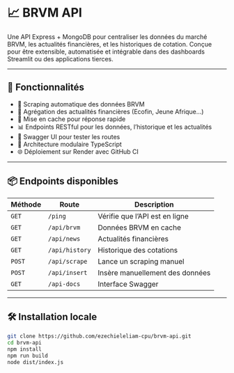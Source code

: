 # 📈 BRVM API

Une API Express + MongoDB pour centraliser les données du marché BRVM, les actualités financières, et les historiques de cotation. Conçue pour être extensible, automatisée et intégrable dans des dashboards Streamlit ou des applications tierces.

---

## 🚀 Fonctionnalités

- 🔄 Scraping automatique des données BRVM
- 📰 Agrégation des actualités financières (Ecofin, Jeune Afrique…)
- 🧠 Mise en cache pour réponse rapide
- 📊 Endpoints RESTful pour les données, l’historique et les actualités
- 🧪 Swagger UI pour tester les routes
- 🧱 Architecture modulaire TypeScript
- 🌐 Déploiement sur Render avec GitHub CI

---

## 📦 Endpoints disponibles

| Méthode | Route                     | Description                          |
|--------|---------------------------|--------------------------------------|
| `GET`  | `/ping`                   | Vérifie que l’API est en ligne       |
| `GET`  | `/api/brvm`              | Données BRVM en cache                |
| `GET`  | `/api/news`              | Actualités financières               |
| `GET`  | `/api/history`           | Historique des cotations             |
| `POST` | `/api/scrape`            | Lance un scraping manuel             |
| `POST` | `/api/insert`            | Insère manuellement des données      |
| `GET`  | `/api-docs`              | Interface Swagger                    |

---

## 🛠️ Installation locale

```bash
git clone https://github.com/ezechieleliam-cpu/brvm-api.git
cd brvm-api
npm install
npm run build
node dist/index.js
